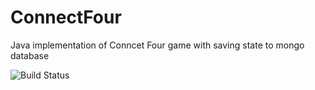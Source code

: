 # ConnectFour
Java implementation of Conncet Four game with saving state to mongo database


![Build Status](https://travis-ci.com/testowanieaplikacjijavaug/projekt2-dborowiecki.svg?token=ixNQwhCsyjGYjQUn5Fqu&branch=master)
